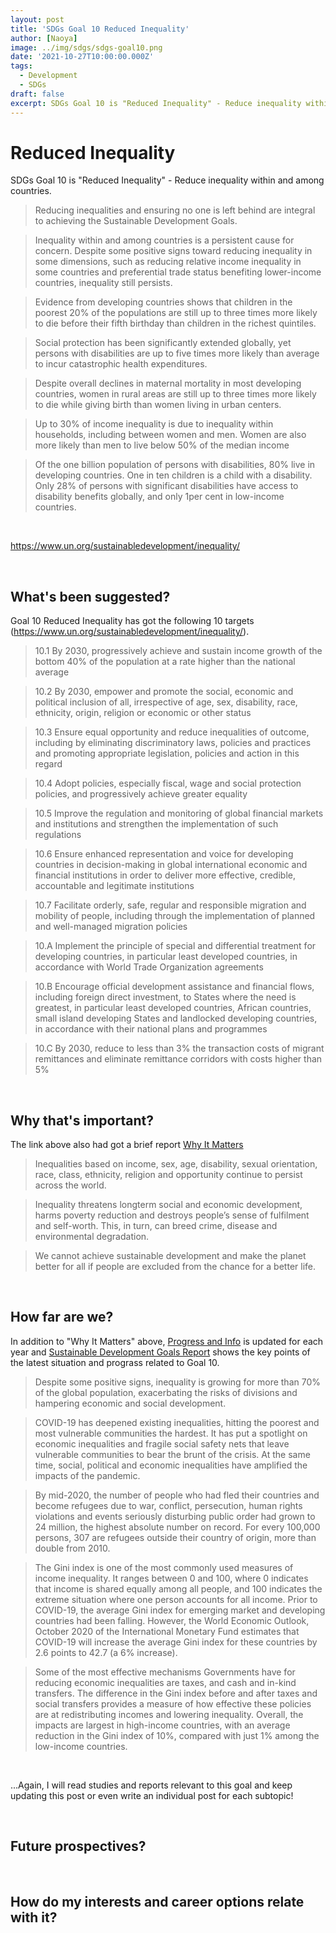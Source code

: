 ```yaml
---
layout: post
title: 'SDGs Goal 10 Reduced Inequality'
author: [Naoya]
image: ../img/sdgs/sdgs-goal10.png
date: '2021-10-27T10:00:00.000Z'
tags:
  - Development
  - SDGs
draft: false
excerpt: SDGs Goal 10 is "Reduced Inequality" - Reduce inequality within and among countries
---
```


# Reduced Inequality

SDGs Goal 10 is "Reduced Inequality" - Reduce inequality within and among countries.

> Reducing inequalities and ensuring no one is left behind are integral to achieving the Sustainable Development Goals.

> Inequality within and among countries is a persistent cause for concern. Despite some positive signs toward reducing inequality in some dimensions, such as reducing relative income inequality in some countries and preferential trade status benefiting lower-income countries, inequality still persists.

> Evidence from developing countries shows that children in the poorest 20% of the populations are still up to three times more likely to die before their fifth birthday than children in the richest quintiles.

> Social protection has been significantly extended globally, yet persons with disabilities are up to five times more likely than average to incur catastrophic health expenditures.

> Despite overall declines in maternal mortality in most developing countries, women in rural areas are still up to three times more likely to die while giving birth than women living in urban centers.

> Up to 30% of income inequality is due to inequality within households, including between women and men. Women are also more likely than men to live below 50% of the median income

> Of the one billion population of persons with disabilities, 80% live in developing countries. One in ten children is a child with a disability. Only 28% of persons with significant disabilities have access to disability benefits globally, and only 1per cent in low-income countries.

<br>

https://www.un.org/sustainabledevelopment/inequality/

<br>

## What's been suggested?

Goal 10 Reduced Inequality has got the following 10 targets (https://www.un.org/sustainabledevelopment/inequality/).

> 10.1 By 2030, progressively achieve and sustain income growth of the bottom 40% of the population at a rate higher than the national average

> 10.2 By 2030, empower and promote the social, economic and political inclusion of all, irrespective of age, sex, disability, race, ethnicity, origin, religion or economic or other status

> 10.3 Ensure equal opportunity and reduce inequalities of outcome, including by eliminating discriminatory laws, policies and practices and promoting appropriate legislation, policies and action in this regard

> 10.4 Adopt policies, especially fiscal, wage and social protection policies, and progressively achieve greater equality

> 10.5 Improve the regulation and monitoring of global financial markets and institutions and strengthen the implementation of such regulations

> 10.6 Ensure enhanced representation and voice for developing countries in decision-making in global international economic and financial institutions in order to deliver more effective, credible, accountable and legitimate institutions

> 10.7 Facilitate orderly, safe, regular and responsible migration and mobility of people, including through the implementation of planned and well-managed migration policies

> 10.A Implement the principle of special and differential treatment for developing countries, in particular least developed countries, in accordance with World Trade Organization agreements

> 10.B Encourage official development assistance and financial flows, including foreign direct investment, to States where the need is greatest, in particular least developed countries, African countries, small island developing States and landlocked developing countries, in accordance with their national plans and programmes

> 10.C By 2030, reduce to less than 3% the transaction costs of migrant remittances and eliminate remittance corridors with costs higher than 5%

<br>

## Why that's important?

The link above also had got a brief report [Why It Matters](https://www.un.org/sustainabledevelopment/wp-content/uploads/2018/01/10_Why-It-Matters-2020.pdf)

> Inequalities based on income, sex, age, disability, sexual orientation, race, class, ethnicity, religion and opportunity continue to persist across the world.

> Inequality threatens longterm social and economic development, harms poverty reduction and destroys people’s sense of fulfilment and self-worth. This, in turn, can breed crime, disease and environmental degradation.

> We cannot achieve sustainable development and make the planet better for all if people are excluded from the chance for a better life.

<br>

## How far are we?

In addition to "Why It Matters" above, [Progress and Info](https://sdgs.un.org/goals/goal10) is updated for each year and [Sustainable Development Goals Report](https://unstats.un.org/sdgs/report/2021/goal-10/) shows the key points of the latest situation and prograss related to Goal 10.

> Despite some positive signs, inequality is growing for more than 70% of the global population, exacerbating the risks of divisions and hampering economic and social development.

> COVID-19 has deepened existing inequalities, hitting the poorest and most vulnerable communities the hardest. It has put a spotlight on economic inequalities and fragile social safety nets that leave vulnerable communities to bear the brunt of the crisis. At the same time, social, political and economic inequalities have amplified the impacts of the pandemic.

> By mid-2020, the number of people who had fled their countries and become refugees due to war, conflict, persecution, human rights violations and events seriously disturbing public order had grown to 24 million, the highest absolute number on record. For every 100,000 persons, 307 are refugees outside their country of origin, more than double from 2010.

> The Gini index is one of the most commonly used measures of income inequality. It ranges between 0 and 100, where 0 indicates that income is shared equally among all people, and 100 indicates the extreme situation where one person accounts for all income. Prior to COVID-19, the average Gini index for emerging market and developing countries had been falling. However, the World Economic Outlook, October 2020 of the International Monetary Fund estimates that COVID-19 will increase the average Gini index for these countries by 2.6 points to 42.7 (a 6% increase).

> Some of the most effective mechanisms Governments have for reducing economic inequalities are taxes, and cash and in-kind transfers. The difference in the Gini index before and after taxes and social transfers provides a measure of how effective these policies are at redistributing incomes and lowering inequality. Overall, the impacts are largest in high-income countries, with an average reduction in the Gini index of 10%, compared with just 1% among the low-income countries.

<br>

...Again, I will read studies and reports relevant to this goal and keep updating this post or even write an individual post for each subtopic!

<br>

## Future prospectives?

<br>

## How do my interests and career options relate with it?

<br>
